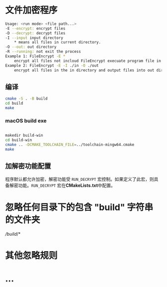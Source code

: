 # 文件加密程序

```sh
Usage: <run mode> <file path...>
-E --encrypt: encrypt files
-D --decrypt: decrypt files
-I --input input directory
    * means all files in current directory.
-O --out: out directory
-R --running: not exit the process
Example 1: FileEncrypt -E *
    encrypt all files not incloud FileEncrypt execuate program file in the current directory.
Example 2: FileEncrypt -E -I ./in -O ./out
    encrypt all files in the in directory and output files into out directory.
```

## 编译

```sh
cmake -S . -B build
cd build
make
```

### macOS build exe

``` sh

makedir build-win
cd build-win
cmake .. -DCMAKE_TOOLCHAIN_FILE=../toolchain-mingw64.cmake
make
```


## 加解密功能配置

程序默认都允许加密，解密功能受 `RUN_DECRYPT` 宏控制。如果定义了此宏，则具备解密功能。`RUN_DECRYPT` 宏在**CMakeLists.txt**中配置。


# 忽略任何目录下的包含 "build" 字符串的文件夹
*/build*/*

# 其他忽略规则
# ...